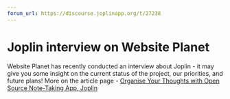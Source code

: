 ```yaml
---
forum_url: https://discourse.joplinapp.org/t/27238
---
```


# Joplin interview on Website Planet

Website Planet has recently conducted an interview about Joplin - it may give you some insight on the current status of the project, our priorities, and future plans! More on the article page - [Organise Your Thoughts with Open Source Note-Taking App, Joplin](https://www.websiteplanet.com/blog/interview-joplin/)

